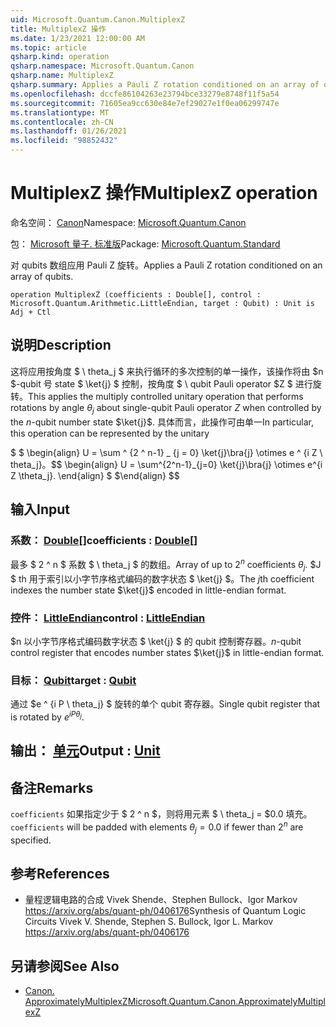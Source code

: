 ```yaml
---
uid: Microsoft.Quantum.Canon.MultiplexZ
title: MultiplexZ 操作
ms.date: 1/23/2021 12:00:00 AM
ms.topic: article
qsharp.kind: operation
qsharp.namespace: Microsoft.Quantum.Canon
qsharp.name: MultiplexZ
qsharp.summary: Applies a Pauli Z rotation conditioned on an array of qubits.
ms.openlocfilehash: dccfe86104263e23794bce33279e8748f11f5a54
ms.sourcegitcommit: 71605ea9cc630e84e7ef29027e1f0ea06299747e
ms.translationtype: MT
ms.contentlocale: zh-CN
ms.lasthandoff: 01/26/2021
ms.locfileid: "98852432"
---
```

# <a name="multiplexz-operation"></a><span data-ttu-id="bf7c0-102">MultiplexZ 操作</span><span class="sxs-lookup"><span data-stu-id="bf7c0-102">MultiplexZ operation</span></span>

<span data-ttu-id="bf7c0-103">命名空间： [Canon](xref:Microsoft.Quantum.Canon)</span><span class="sxs-lookup"><span data-stu-id="bf7c0-103">Namespace: [Microsoft.Quantum.Canon](xref:Microsoft.Quantum.Canon)</span></span>

<span data-ttu-id="bf7c0-104">包： [Microsoft 量子. 标准版](https://nuget.org/packages/Microsoft.Quantum.Standard)</span><span class="sxs-lookup"><span data-stu-id="bf7c0-104">Package: [Microsoft.Quantum.Standard](https://nuget.org/packages/Microsoft.Quantum.Standard)</span></span>


<span data-ttu-id="bf7c0-105">对 qubits 数组应用 Pauli Z 旋转。</span><span class="sxs-lookup"><span data-stu-id="bf7c0-105">Applies a Pauli Z rotation conditioned on an array of qubits.</span></span>

```qsharp
operation MultiplexZ (coefficients : Double[], control : Microsoft.Quantum.Arithmetic.LittleEndian, target : Qubit) : Unit is Adj + Ctl
```


## <a name="description"></a><span data-ttu-id="bf7c0-106">说明</span><span class="sxs-lookup"><span data-stu-id="bf7c0-106">Description</span></span>

<span data-ttu-id="bf7c0-107">这将应用按角度 $ \ theta_j $ 来执行循环的多次控制的单一操作，该操作将由 $n $-qubit 号 state $ \ket{j} $ 控制，按角度 $ \ qubit Pauli operator $Z $ 进行旋转。</span><span class="sxs-lookup"><span data-stu-id="bf7c0-107">This applies the multiply controlled unitary operation that performs rotations by angle $\theta_j$ about single-qubit Pauli operator $Z$ when controlled by the $n$-qubit number state $\ket{j}$.</span></span>
<span data-ttu-id="bf7c0-108">具体而言，此操作可由单一</span><span class="sxs-lookup"><span data-stu-id="bf7c0-108">In particular, this operation can be represented by the unitary</span></span>

<span data-ttu-id="bf7c0-109">$ $ \begin{align} U = \sum ^ {2 ^ n-1} _ {j = 0} \ket{j}\bra{j} \otimes e ^ {i Z \ theta_j}。</span><span class="sxs-lookup"><span data-stu-id="bf7c0-109">$$ \begin{align} U = \sum^{2^n-1}_{j=0} \ket{j}\bra{j} \otimes e^{i Z \theta_j}.</span></span>
<span data-ttu-id="bf7c0-110">\end{align} $ $</span><span class="sxs-lookup"><span data-stu-id="bf7c0-110">\end{align} $$</span></span>

## <a name="input"></a><span data-ttu-id="bf7c0-111">输入</span><span class="sxs-lookup"><span data-stu-id="bf7c0-111">Input</span></span>

### <a name="coefficients--double"></a><span data-ttu-id="bf7c0-112">系数： [Double](xref:microsoft.quantum.lang-ref.double)[]</span><span class="sxs-lookup"><span data-stu-id="bf7c0-112">coefficients : [Double](xref:microsoft.quantum.lang-ref.double)[]</span></span>

<span data-ttu-id="bf7c0-113">最多 $ 2 ^ n $ 系数 $ \ theta_j $ 的数组。</span><span class="sxs-lookup"><span data-stu-id="bf7c0-113">Array of up to $2^n$ coefficients $\theta_j$.</span></span> <span data-ttu-id="bf7c0-114">$J $ th 用于索引以小字节序格式编码的数字状态 $ \ket{j} $。</span><span class="sxs-lookup"><span data-stu-id="bf7c0-114">The $j$th coefficient indexes the number state $\ket{j}$ encoded in little-endian format.</span></span>


### <a name="control--littleendian"></a><span data-ttu-id="bf7c0-115">控件： [LittleEndian](xref:Microsoft.Quantum.Arithmetic.LittleEndian)</span><span class="sxs-lookup"><span data-stu-id="bf7c0-115">control : [LittleEndian](xref:Microsoft.Quantum.Arithmetic.LittleEndian)</span></span>

<span data-ttu-id="bf7c0-116">$n 以小字节序格式编码数字状态 $ \ket{j} $ 的 qubit 控制寄存器。</span><span class="sxs-lookup"><span data-stu-id="bf7c0-116">$n$-qubit control register that encodes number states $\ket{j}$ in little-endian format.</span></span>


### <a name="target--qubit"></a><span data-ttu-id="bf7c0-117">目标： [Qubit](xref:microsoft.quantum.lang-ref.qubit)</span><span class="sxs-lookup"><span data-stu-id="bf7c0-117">target : [Qubit](xref:microsoft.quantum.lang-ref.qubit)</span></span>

<span data-ttu-id="bf7c0-118">通过 $e ^ {i P \ theta_j} $ 旋转的单个 qubit 寄存器。</span><span class="sxs-lookup"><span data-stu-id="bf7c0-118">Single qubit register that is rotated by $e^{i P \theta_j}$.</span></span>



## <a name="output--unit"></a><span data-ttu-id="bf7c0-119">输出： [单元](xref:microsoft.quantum.lang-ref.unit)</span><span class="sxs-lookup"><span data-stu-id="bf7c0-119">Output : [Unit](xref:microsoft.quantum.lang-ref.unit)</span></span>



## <a name="remarks"></a><span data-ttu-id="bf7c0-120">备注</span><span class="sxs-lookup"><span data-stu-id="bf7c0-120">Remarks</span></span>

<span data-ttu-id="bf7c0-121">`coefficients` 如果指定少于 $ 2 ^ n $，则将用元素 $ \ theta_j = $0.0 填充。</span><span class="sxs-lookup"><span data-stu-id="bf7c0-121">`coefficients` will be padded with elements $\theta_j = 0.0$ if fewer than $2^n$ are specified.</span></span>

## <a name="references"></a><span data-ttu-id="bf7c0-122">参考</span><span class="sxs-lookup"><span data-stu-id="bf7c0-122">References</span></span>

- <span data-ttu-id="bf7c0-123">量程逻辑电路的合成 Vivek Shende、Stephen Bullock、Igor Markov https://arxiv.org/abs/quant-ph/0406176</span><span class="sxs-lookup"><span data-stu-id="bf7c0-123">Synthesis of Quantum Logic Circuits Vivek V. Shende, Stephen S. Bullock, Igor L. Markov https://arxiv.org/abs/quant-ph/0406176</span></span>

## <a name="see-also"></a><span data-ttu-id="bf7c0-124">另请参阅</span><span class="sxs-lookup"><span data-stu-id="bf7c0-124">See Also</span></span>

- [<span data-ttu-id="bf7c0-125">Canon. ApproximatelyMultiplexZ</span><span class="sxs-lookup"><span data-stu-id="bf7c0-125">Microsoft.Quantum.Canon.ApproximatelyMultiplexZ</span></span>](xref:Microsoft.Quantum.Canon.ApproximatelyMultiplexZ)